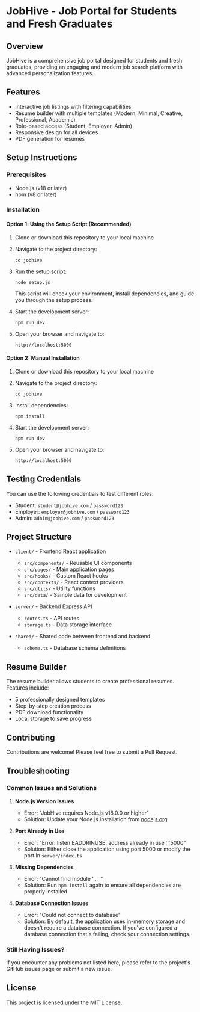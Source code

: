 # JobHive - Job Portal for Students and Fresh Graduates

## Overview

JobHive is a comprehensive job portal designed for students and fresh graduates, providing an engaging and modern job search platform with advanced personalization features.

## Features

- Interactive job listings with filtering capabilities
- Resume builder with multiple templates (Modern, Minimal, Creative, Professional, Academic)
- Role-based access (Student, Employer, Admin)
- Responsive design for all devices
- PDF generation for resumes

## Setup Instructions

### Prerequisites

- Node.js (v18 or later)
- npm (v8 or later)

### Installation

#### Option 1: Using the Setup Script (Recommended)

1. Clone or download this repository to your local machine

2. Navigate to the project directory:
   ```
   cd jobhive
   ```

3. Run the setup script:
   ```
   node setup.js
   ```
   This script will check your environment, install dependencies, and guide you through the setup process.

4. Start the development server:
   ```
   npm run dev
   ```

5. Open your browser and navigate to:
   ```
   http://localhost:5000
   ```

#### Option 2: Manual Installation

1. Clone or download this repository to your local machine

2. Navigate to the project directory:
   ```
   cd jobhive
   ```

3. Install dependencies:
   ```
   npm install
   ```

4. Start the development server:
   ```
   npm run dev
   ```

5. Open your browser and navigate to:
   ```
   http://localhost:5000
   ```

## Testing Credentials

You can use the following credentials to test different roles:

- Student: `student@jobhive.com` / `password123`
- Employer: `employer@jobhive.com` / `password123`
- Admin: `admin@jobhive.com` / `password123`

## Project Structure

- `client/` - Frontend React application
  - `src/components/` - Reusable UI components
  - `src/pages/` - Main application pages
  - `src/hooks/` - Custom React hooks
  - `src/contexts/` - React context providers
  - `src/utils/` - Utility functions
  - `src/data/` - Sample data for development
  
- `server/` - Backend Express API
  - `routes.ts` - API routes
  - `storage.ts` - Data storage interface
  
- `shared/` - Shared code between frontend and backend
  - `schema.ts` - Database schema definitions

## Resume Builder

The resume builder allows students to create professional resumes. Features include:

- 5 professionally designed templates
- Step-by-step creation process
- PDF download functionality
- Local storage to save progress

## Contributing

Contributions are welcome! Please feel free to submit a Pull Request.

## Troubleshooting

### Common Issues and Solutions

1. **Node.js Version Issues**
   - Error: "JobHive requires Node.js v18.0.0 or higher"
   - Solution: Update your Node.js installation from [nodejs.org](https://nodejs.org/)

2. **Port Already in Use**
   - Error: "Error: listen EADDRINUSE: address already in use :::5000"
   - Solution: Either close the application using port 5000 or modify the port in `server/index.ts`

3. **Missing Dependencies**
   - Error: "Cannot find module '...' "
   - Solution: Run `npm install` again to ensure all dependencies are properly installed

4. **Database Connection Issues**
   - Error: "Could not connect to database"
   - Solution: By default, the application uses in-memory storage and doesn't require a database connection. If you've configured a database connection that's failing, check your connection settings.

### Still Having Issues?

If you encounter any problems not listed here, please refer to the project's GitHub issues page or submit a new issue.

## License

This project is licensed under the MIT License.